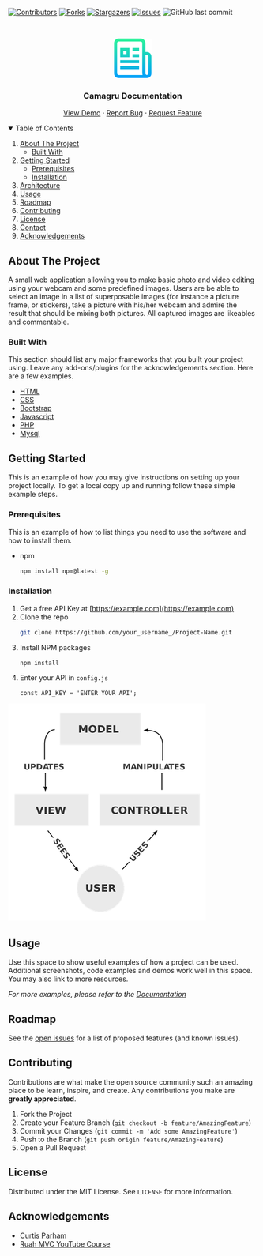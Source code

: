 <!--
*** Thanks for checking out the Best-README-Template. If you have a suggestion
*** that would make this better, please fork the repo and create a pull request
*** or simply open an issue with the tag "enhancement".
*** Thanks again! Now go create something AMAZING! :D
-->



<!-- PROJECT SHIELDS -->
<!--
*** I'm using markdown "reference style" links for readability.
*** Reference links are enclosed in brackets [ ] instead of parentheses ( ).
*** See the bottom of this document for the declaration of the reference variables
*** for contributors-url, forks-url, etc. This is an optional, concise syntax you may use.
*** https://www.markdownguide.org/basic-syntax/#reference-style-links
-->
[![Contributors][contributors-shield]][contributors-url]
[![Forks][forks-shield]][forks-url]
[![Stargazers][stars-shield]][stars-url]
[![Issues][issues-shield]][issues-url]
![GitHub last commit](https://img.shields.io/github/last-commit/martian1431/camagru?style=for-the-badge)




<!-- PROJECT LOGO -->
<br />
<p align="center">
  <a href="https://github.com/martian1431/camagru">
    <img src="images/logo.png" alt="Logo" width="80" height="80">
  </a>
  <h3 align="center">Camagru Documentation</h3>
  <p align="center">
    <a href="https://github.com/martian1431/camagru">View Demo</a>
    ·
    <a href="https://github.com/martian1431/camagru/issues">Report Bug</a>
    ·
    <a href="https://github.com/martian1431/camagru/issues">Request Feature</a>
  </p>
</p>



<!-- TABLE OF CONTENTS -->
<details open="open">
  <summary>Table of Contents</summary>
  <ol>
    <li>
      <a href="#about-the-project">About The Project</a>
      <ul>
        <li><a href="#built-with">Built With</a></li>
      </ul>
    </li>
    <li>
      <a href="#getting-started">Getting Started</a>
      <ul>
        <li><a href="#prerequisites">Prerequisites</a></li>
        <li><a href="#installation">Installation</a></li>
      </ul>
    </li>
    <li><a href="#usage">Architecture</a></li>
    <li><a href="#usage">Usage</a></li>
    <li><a href="#roadmap">Roadmap</a></li>
    <li><a href="#contributing">Contributing</a></li>
    <li><a href="#license">License</a></li>
    <li><a href="#contact">Contact</a></li>
    <li><a href="#acknowledgements">Acknowledgements</a></li>
  </ol>
</details>



<!-- ABOUT THE PROJECT -->
## About The Project

<!-- [![Product Name Screen Shot][product-screenshot]](https://example.com) -->

A small web application allowing you to make basic photo and video editing 
using your webcam and some predefined images. Users are be able to select an 
image in a list of superposable images (for instance a picture frame, or stickers), 
take a picture with his/her webcam and admire the result that should be mixing both pictures. 
All captured images are likeables and commentable.

### Built With

This section should list any major frameworks that you built your project using. Leave any add-ons/plugins for the acknowledgements section. Here are a few examples.
* [HTML](https://developer.mozilla.org/en-US/docs/Web/HTML)
* [CSS](https://www.w3.org/Style/CSS/Overview.en.html)
* [Bootstrap](https://getbootstrap.com)
* [Javascript](https://www.javascript.com/)
* [PHP](https://www.php.net/)
* [Mysql](https://www.mysql.com/)



<!-- GETTING STARTED -->
## Getting Started

This is an example of how you may give instructions on setting up your project locally.
To get a local copy up and running follow these simple example steps.

### Prerequisites

This is an example of how to list things you need to use the software and how to install them.
* npm
  ```sh
  npm install npm@latest -g
  ```

### Installation

1. Get a free API Key at [https://example.com](https://example.com)
2. Clone the repo
   ```sh
   git clone https://github.com/your_username_/Project-Name.git
   ```
3. Install NPM packages
   ```sh
   npm install
   ```
4. Enter your API in `config.js`
   ```JS
   const API_KEY = 'ENTER YOUR API';
   ```

<!-- Architecture -->

[![Product Name Screen Shot][product-screenshot1]](https://example.com)


<!-- USAGE EXAMPLES -->
## Usage

Use this space to show useful examples of how a project can be used. Additional screenshots, code examples and demos work well in this space. You may also link to more resources.

_For more examples, please refer to the [Documentation](https://example.com)_



<!-- ROADMAP -->
## Roadmap

See the [open issues](https://github.com/martian1431/camagru/issues) for a list of proposed features (and known issues).



<!-- CONTRIBUTING -->
## Contributing

Contributions are what make the open source community such an amazing place to be learn, inspire, and create. Any contributions you make are **greatly appreciated**.

1. Fork the Project
2. Create your Feature Branch (`git checkout -b feature/AmazingFeature`)
3. Commit your Changes (`git commit -m 'Add some AmazingFeature'`)
4. Push to the Branch (`git push origin feature/AmazingFeature`)
5. Open a Pull Request



<!-- LICENSE -->
## License

Distributed under the MIT License. See `LICENSE` for more information.

<!-- ACKNOWLEDGEMENTS -->
## Acknowledgements
* [Curtis Parham](https://bitbucket.org/parhamcurtis/ruahmvcyoutubecourse/src/master/)
* [Ruah MVC YouTube Course](https://www.youtube.com/watch?v=rkaLJrYnpOM&list=PLFPkAJFH7I0keB1qpWk5qVVUYdNLTEUs3&index=1&ab_channel=CurtisParham)

<!--
* [Img Shields](https://shields.io)
* [Choose an Open Source License](https://choosealicense.com)
* [GitHub Pages](https://pages.github.com)
* [Animate.css](https://daneden.github.io/animate.css)
* [Loaders.css](https://connoratherton.com/loaders)
* [Slick Carousel](https://kenwheeler.github.io/slick)
* [Smooth Scroll](https://github.com/cferdinandi/smooth-scroll)
* [Sticky Kit](http://leafo.net/sticky-kit)
* [JVectorMap](http://jvectormap.com)
* [Font Awesome](https://fontawesome.com)
-->




<!-- MARKDOWN LINKS & IMAGES -->
<!-- https://www.markdownguide.org/basic-syntax/#reference-style-links -->
[contributors-shield]: https://img.shields.io/github/contributors/martian1431/camagru.svg?style=for-the-badge
[contributors-url]: https://github.com/martian1431/camagru/graphs/contributors
[forks-shield]: https://img.shields.io/github/forks/martian1431/camagru.svg?style=for-the-badge
[forks-url]: https://github.com/martian1431/camagru/network/members
[stars-shield]: https://img.shields.io/github/stars/martian1431/camagru.svg?style=for-the-badge
[stars-url]: https://github.com/martian1431/camagru/stargazers
[issues-shield]: https://img.shields.io/github/issues/martian1431/camagru.svg?style=for-the-badge
[issues-url]: https://github.com/martian1431/camagru/issues
[license-shield]: https://img.shields.io/github/license/martian1431/camagru.svg?style=for-the-badge
[license-url]: https://github.com/martian1431/camagru/blob/master/LICENSE.txt
[linkedin-shield]: https://img.shields.io/badge/-LinkedIn-black.svg?style=for-the-badge&logo=linkedin&colorB=555
[linkedin-url]: https://linkedin.com/in/othneildrew
[product-screenshot]: images/screenshot.png
[product-screenshot1]: images/screenshot1.png
[last-commit-shield]: https://img.shields.io/github/contributors/martian1431/camagru.svg?style=for-the-badge
[last-commit-url]: https://github.com/martian1431/camagru/graphs/contributors

